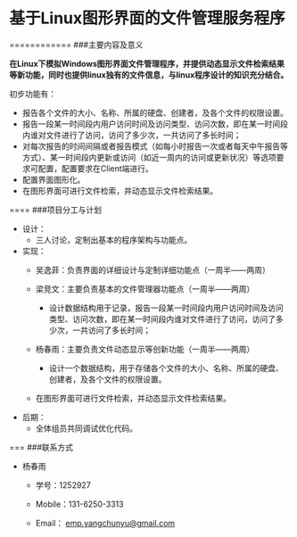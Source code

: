 # 基于Linux图形界面的文件管理服务程序

============
###主要内容及意义

**在Linux下模拟Windows图形界面文件管理程序，并提供动态显示文件检索结果等新功能，同时也提供linux独有的文件信息，与linux程序设计的知识充分结合。**

初步功能有：


* 报告各个文件的大小、名称、所属的硬盘、创建者，及各个文件的权限设置。
* 报告一段某一时间段内用户访问时间及访问类型、访问次数，即在某一时间段内谁对文件进行了访问，访问了多少次，一共访问了多长时间；
* 对每次报告的时间间隔或者报告模式（如每小时报告一次或者每天中午报告等方式）、某一时间段内更新或访问（如近一周内的访问或更新状况）等选项要求可配置，配置要求在Client端进行。
* 配置界面图形化。
* 在图形界面可进行文件检索，并动态显示文件检索结果。


====
###项目分工与计划

* 设计：
    * 三人讨论，定制出基本的程序架构与功能点。
* 实现：
    * 吴逸菲：负责界面的详细设计与定制详细功能点（一周半——两周）



    * 梁竞文：主要负责基本的文件管理器功能点（一周半——两周）
		* 设计数据结构用于记录，报告一段某一时间段内用户访问时间及访问类型、访问次数，即在某一时间段内谁对文件进行了访问，访问了多少次，一共访问了多长时间；


    * 杨春雨：主要负责文件动态显示等创新功能（一周半——两周）

    	* 设计一个数据结构，用于存储各个文件的大小、名称、所属的硬盘、创建者，及各个文件的权限设置。

	* 在图形界面可进行文件检索，并动态显示文件检索结果。
* 后期：
    * 全体组员共同调试优化代码。

    
    
===
###联系方式

* 杨春雨

	* 学号：1252927

	* Mobile：131-6250-3313

	* Email： emp.yangchunyu@gmail.com

